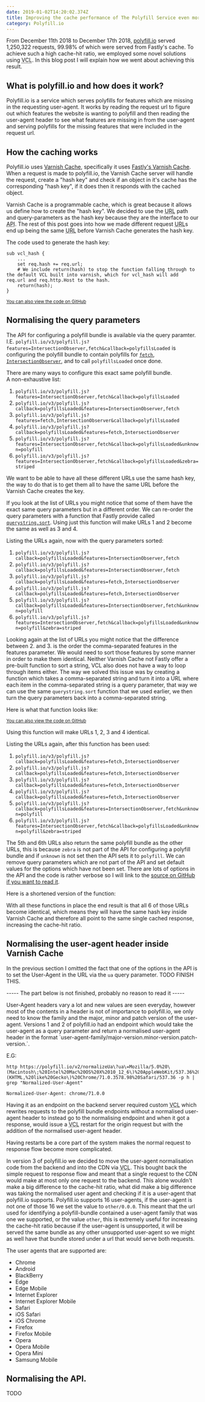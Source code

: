 ```yaml
---
date: 2019-01-02T14:20:02.374Z
title: Improving the cache performance of The Polyfill Service even more
category: Polyfill.io
---
```

From December 11th 2018 to December 17th 2018, [polyfill.io](https://polyfill.io) served 1,250,322 requests, 99.98% of which were served from Fastly's cache. To achieve such a high cache-hit ratio, we employed some novel solutions using <abbr title="Varnish Configuration Language">VCL</abbr>. In this blog post I will explain how we went about achieving this result.

## What is polyfill.io and how does it work?

Polyfill.io is a service which serves polyfills for features which are missing in the requesting user-agent. It works by reading the request url to figure out which features the website is wanting to polyfill and then reading the user-agent header to see what features are missing in from the user-agent and serving polyfills for the missing features that were included in the request url.

## How the caching works

Polyfill.io uses [Varnish Cache](https://varnish-cache.org/intro/), specifically it uses [Fastly's Varnish Cache](https://www.fastly.com/blog/benefits-using-varnish). When a request is made to polyfill.io, the Varnish Cache server will handle the request, create a "hash key" and check if an object in it's cache has the corresponding "hash key", if it does then it responds with the cached object.

Varnish Cache is a programmable cache, which is great because it allows us define how to create the "hash key". We decided to use the <abbr title="Uniform Resource Locater">URL</abbr> path and query-parameters as the hash key because they are the interface to our <abbr title="Application Program Interface">API</abbr>. The rest of this post goes into how we made different request <abbr title="Uniform Resource Locater">URL</abbr>s end up being the same <abbr title="Uniform Resource Locater">URL</abbr> before Varnish Cache generates the hash key.

The code used to generate the hash key:

```
sub vcl_hash {
	...
	set req.hash += req.url;
	# We include return(hash) to stop the function falling through to the default VCL built into varnish, which for vcl_hash will add req.url and req.http.Host to the hash.
	return(hash);
}
```

<small>[You can also view the code on GitHub](https://github.com/Financial-Times/polyfill-service/blob/714623bdfff470b865c0e6f7746db5f6908f3acc/fastly/vcl/polyfill-service.vcl#L88-L98)</small>

## Normalising the query parameters

The API for configuring a polyfill bundle is available via the query paramter. I.E. `polyfill.io/v3/polyfill.js?features=IntersectionObserver,fetch&callback=polyfillsLoaded` is configuring the polyfill bundle to contain polyfills for [`fetch`](https://developer.mozilla.org/en-US/docs/Web/API/WindowOrWorkerGlobalScope/fetch), [`IntersectionObserver`](https://developer.mozilla.org/en-US/docs/Web/API/IntersectionObserver), and to call `polyfillsLoaded` once done.

There are many ways to configure this exact same polyfill bundle.\
A non-exhaustive list:

1. `polyfill.io/v3/polyfill.js?features=IntersectionObserver,fetch&callback=polyfillsLoaded`
2. `polyfill.io/v3/polyfill.js?callback=polyfillsLoaded&features=IntersectionObserver,fetch`
3. `polyfill.io/v3/polyfill.js?features=fetch,IntersectionObserver&callback=polyfillsLoaded`
4. `polyfill.io/v3/polyfill.js?callback=polyfillsLoaded&features=fetch,IntersectionObserver`
5. `polyfill.io/v3/polyfill.js?features=IntersectionObserver,fetch&callback=polyfillsLoaded&unknown=polyfill`
6. `polyfill.io/v3/polyfill.js?features=IntersectionObserver,fetch&callback=polyfillsLoaded&zebra=striped`

We want to be able to have all these different URLs use the same hash key, the way to do that is to get them all to have the same URL before the Varnish Cache creates the key.

If you look at the list of URLs you might notice that some of them have the exact same query parameters but in a different order. We can re-order the query parameters with a function that Fastly provide called [`querystring.sort`](https://docs.fastly.com/vcl/functions/querystring-sort/). Using just this function will make URLs 1 and 2 become the same as well as 3 and 4.

<script type="application/json+fiddle">
{
  "origins": [
    "https://polyfill.io"
  ],
  "vcl": {
    "recv": "# Store original url for logging purposes.\ndeclare local var.original-url STRING;\nset var.original-url = req.url;\n\nset req.url = querystring.sort(req.url);\n\nlog \"Original url: \" var.original-url;\nlog \"Updated  url: \" req.url;"
  },
  "reqUrl": "/v3/polyfill.js?features=IntersectionObserver%2Cfetch&callback=polyfillsLoaded",
  "reqMethod": "GET",
  "purgeFirst": false,
  "enableCluster": true,
  "enableShield": false
}
</script>

Listing the URLs again, now with the query parameters sorted:

1. `polyfill.io/v3/polyfill.js?callback=polyfillsLoaded&features=IntersectionObserver,fetch`
2. `polyfill.io/v3/polyfill.js?callback=polyfillsLoaded&features=IntersectionObserver,fetch`
3. `polyfill.io/v3/polyfill.js?callback=polyfillsLoaded&features=fetch,IntersectionObserver`
4. `polyfill.io/v3/polyfill.js?callback=polyfillsLoaded&features=fetch,IntersectionObserver`
5. `polyfill.io/v3/polyfill.js?callback=polyfillsLoaded&features=IntersectionObserver,fetch&unknown=polyfill`
6. `polyfill.io/v3/polyfill.js?features=IntersectionObserver,fetch&callback=polyfillsLoaded&unknown=polyfill&zebra=striped`

Looking again at the list of URLs you might notice that the difference between 2. and 3. is the order the comma-separated features in the features parameter. We would need to sort those features by some manner in order to make them identical. Neither Varnish Cache not Fastly offer a pre-built function to sort a string, VCL also does not have a way to loop through items either. The way we solved this issue was by creating a function which takes a comma-separated string and turn it into a URL where each item in the comma-separated string is a query parameter, that way we can use the same `querystring.sort` function that we used earlier, we then turn the query parameters back into a comma-separated string.

Here is what that function looks like:

<script type="application/json+fiddle">
{
  "origins": [
    "https://polyfill.io"
  ],
  "vcl": {
    "init": "sub sort_comma_separated_value {\n  # This function takes a CSV and tranforms it into a url where each\n  # comma-separated-value is a query-string parameter and then uses \n  # Fastly's querystring.sort function to sort the values. Once sorted\n  # it then turn the query-parameters back into a CSV.\n  # Set the CSV on the header `Sort-Value`.\n  # Returns the sorted CSV on the header `Sorted-Value`.\n\tdeclare local var.value STRING;\n\tset var.value = req.http.Sort-value;\n\n\t# If query value does not exist or is empty, set it to \"\"\n\tset var.value = if(var.value != \"\", var.value, \"\");\n\n\t# Replace all `&` characters with `^`, this is because `&` would break the value up into pieces.\n\tset var.value = regsuball(var.value, \"&\", \"^\");\n\n\t# Replace all `,` characters with `&` to break them into individual query values\n\t# Append `1-` infront of all the query values to make them simpler to transform later\n\tset var.value = \"1-\" regsuball(var.value, \",\", \"&1-\");\n\t\n\t# Create a url-like string in order for querystring.sort to work.\n\tset var.value = querystring.sort(\"https://www.example.com?\" var.value);\n\n\t# Grab all the query values from the sorted url\n\tset var.value = regsub(var.value, \"https://www.example.com\\?\", \"\");\n\t\n\t# Reverse all the previous transformations to get back the single `features` query value value\n\tset var.value = regsuball(var.value, \"1-\", \"\");\n\tset var.value = regsuball(var.value, \"&\", \",\");\n\tset var.value = regsuball(var.value, \"\\^\", \"&\");\n\n\tset req.http.Sorted-Value = var.value;\n}",
    "recv": "# Store original url for logging purposes.\ndeclare local var.original-url STRING;\nset var.original-url = req.url;\n\nset req.url = querystring.sort(req.url);\nif (req.url.qs ~ \"(?i)[^&=]*features=([^&]+)\") {\n  # Need to decode %2C into ,\n  set req.http.Sort-Value = urldecode(re.group.1);\n  call sort_comma_separated_value;\n  set req.url = querystring.set(req.url, \"features\", req.http.Sorted-Value);\n}\n\nlog \"Original url: \" var.original-url;\nlog \"Updated  url: \" req.url;"
  },
  "reqUrl": "/v3/polyfill.js?features=IntersectionObserver%2Cfetch&callback=polyfillsLoaded&zebra=striped",
  "reqMethod": "GET",
  "purgeFirst": true,
  "enableCluster": false,
  "enableShield": false
}
</script>

<small>[You can also view the code on GitHub](https://github.com/Financial-Times/polyfill-service/blob/714623bdfff470b865c0e6f7746db5f6908f3acc/fastly/vcl/main.vcl#L3-L25)</small>

Using this function will make URLs 1, 2, 3 and 4 identical.

Listing the URLs again, after this function has been used:

1. `polyfill.io/v3/polyfill.js?callback=polyfillsLoaded&features=fetch,IntersectionObserver`
2. `polyfill.io/v3/polyfill.js?callback=polyfillsLoaded&features=fetch,IntersectionObserver`
3. `polyfill.io/v3/polyfill.js?callback=polyfillsLoaded&features=fetch,IntersectionObserver`
4. `polyfill.io/v3/polyfill.js?callback=polyfillsLoaded&features=fetch,IntersectionObserver`
5. `polyfill.io/v3/polyfill.js?callback=polyfillsLoaded&features=IntersectionObserver,fetch&unknown=polyfill`
6. `polyfill.io/v3/polyfill.js?features=IntersectionObserver,fetch&callback=polyfillsLoaded&unknown=polyfill&zebra=striped`

The 5th and 6th URLs also return the same polyfill bundle as the other URLs, this is because `zebra` is not part of the API for configuring a polyfill bundle and if `unknown` is not set then the API sets it to `polyfill`. We can remove query parameters which are not part of the API and set default values for the options which have not been set. There are lots of options in the API and the code is rather verbose so I will link to the [source on GitHub if you want to read it](https://github.com/Financial-Times/polyfill-service/blob/714623bdfff470b865c0e6f7746db5f6908f3acc/fastly/vcl/main.vcl#L27-L137).

Here is a shortened version of the function:

<script type="application/json+fiddle">
{
  "title": "default values for api",
  "origins": [
    "https://polyfill.io"
  ],
  "vcl": {
    "recv": "# Store original url for logging purposes.\ndeclare local var.original-url STRING;\nset var.original-url = req.url;\n\n# Store the url without the querystring into a variable for use later.\ndeclare local var.url STRING;\nset var.url = querystring.remove(req.url);\n\n# (?i) makes the regex case-insensitive\n# The regex will match only if their are characters after `unknown=` which are not an ampersand (&).\nif (req.url.qs ~ \"(?i)[^&=]*unknown=([^&]+)\") {\n  # Parameter has already been set, use the already set value.\n  # re.group.1 is the first regex capture group in the regex above.\n  set var.url = querystring.set(var.url, \"unknown\", re.group.1);\n} else {\n  # Parameter has not been set, use the default value\n  set var.url = querystring.set(var.url, \"unknown\", \"polyfill\");\n}\n\nset req.url = var.url;\n\nlog \"Original url: \" var.original-url;\nlog \"Updated  url: \" var.url;"
  },
  "reqUrl": "/v2/polyfill.js",
  "reqMethod": "GET",
  "purgeFirst": true,
  "enableCluster": false,
  "enableShield": false
}
</script>

With all these functions in place the end result is that all 6 of those URLs become identical, which means they will have the same hash key inside Varnish Cache and therefore all point to the same single cached response, increasing the cache-hit ratio.

## Normalising the user-agent header inside Varnish Cache

In the previous section I omitted the fact that one of the options in the API is to set the User-Agent in the URL via the `ua` query parameter. TODO FINISH THIS.

\----- The part below is not finished, probably no reason to read it -----

 User-Agent headers vary a lot and new values are seen everyday, however most of the contents in a header is not of importance to polyfill.io, we only need to know the family and the major, minor and patch version of the user-agent. Versions 1 and 2 of polyfill.io had an endpoint which would take the user-agent as a query parameter and return a normalised user-agent header in the format \`user-agent-family/major-version.minor-version.patch-version.\`.

E.G:

```
http https://polyfill.io/v2/normalizeUa\?ua\=Mozilla/5.0%20\(Macintosh\;%20Intel%20Mac%20OS%20X%2010_12_6\)%20AppleWebKit/537.36%20\(KHTML,%20like%20Gecko\)%20Chrome/71.0.3578.98%20Safari/537.36 -p h | grep "Normalized-User-Agent"
```

```
Normalized-User-Agent: chrome/71.0.0
```

Having it as an endpoint on the backend server required custom <abbr title="Varnish Configuration Language">VCL</abbr> which rewrites requests to the polyfill bundle endpoints without a normalised user-agent header to instead go to the normalising endpoint and when it got a response, would issue a <abbr title="Varnish Configuration Language">VCL</abbr> restart for the origin request but with the addition of the normalised user-agent header.

Having restarts be a core part of the system makes the normal request to response flow become more complicated.

In version 3 of polyfill.io we decided to move the user-agent normalisation code from the backend and into the CDN via <abbr title="Varnish Configuration Language">VCL</abbr>. This bought back the simple request to response flow and meant that a single request to the CDN would make at most only one request to the backend. This alone wouldn't make a big difference to the cache-hit ratio, what did make a big difference was taking the normalised user agent and checking if it is a user-agent that polyfill.io supports. Polyfill.io supports 16 user-agents, if the user-agent is not one of those 16 we set the value to `other/0.0.0`. This meant that the url used for identifying a polyfill-bundle contained a user-agent family that was one we supported, or the value `other`, this is extremely useful for increasing the cache-hit ratio because if the user-agent is unsupported, it will be served the same bundle as any other unsupported user-agent so we might as well have that bundle stored under a url that would serve both requests.

The user agents that are supported are:

* Chrome
* Android
* BlackBerry
* Edge
* Edge Mobile
* Internet Explorer
* Internet Explorer Mobile
* Safari
* iOS Safari
* iOS Chrome
* Firefox
* Firefox Mobile
* Opera
* Opera Mobile
* Opera Mini
* Samsung Mobile

## Normalising the API.

TODO
